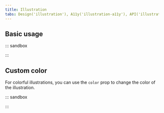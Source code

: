 ```yaml
---
title: Illustration
tabs: Design('illustration'), A11y('illustration-a11y'), API('illustration-api'), Example('illustration-code'), Changelog('illustration-changelog')
---
```


## Basic usage

::: sandbox

<script lang="tsx">
  export Demo from './examples/basic-usage.tsx';
</script>

:::

## Custom color

For colorful illustrations, you can use the `color` prop to change the color of the illustration.


::: sandbox

<script lang="tsx">
  export Demo from './examples/custom-color.tsx';
</script>

:::
